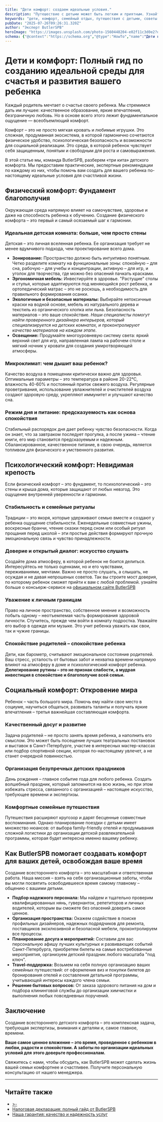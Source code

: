 ```yaml
---
title: "Дети комфорт: создаем идеальные условия."
description: "Путешествие с детьми может быть легким и приятным. Узнайте, как обеспечить максимальный комфорт для вашего ребенка в любой ситуации, от перелета до проживания."
keywords: "дети, комфорт, семейный отдых, путешествия с детьми, советы родителям, ButlerSPB"
pubDate: "2025-07-26T09:26:31.320Z"
author: "Эксперт ButlerSPB"
heroImage: "https://images.unsplash.com/photo-1560448204-e02f11c3d0e2?q=80&w=2070&auto=format&fit=crop"
schema: {"@context":"https://schema.org","@type":"HowTo","name":"Дети комфорт: создаем идеальные условия.","description":"Путешествие с детьми может быть легким и приятным. Узнайте, как обеспечить максимальный комфорт для вашего ребенка в любой ситуации, от перелета до проживания.","image":{"@type":"ImageObject","url":"https://images.unsplash.com/photo-1560448204-e02f11c3d0e2?q=80&w=2070&auto=format&fit=crop"},"aggregateRating":{"@type":"AggregateRating","ratingValue":"4.9","reviewCount":803,"bestRating":"5","worstRating":"1"},"publisher":{"@type":"Organization","name":"Блог ButlerSPB","logo":{"@type":"ImageObject","url":"https://butlerspb-blog.netlify.app/favicon.ico"}},"mainEntityOfPage":{"@type":"WebPage","@id":"https://butlerspb-blog.netlify.app/blog/deti-komfort/"}}
---
```

# Дети и комфорт: Полный гид по созданию идеальной среды для счастья и развития вашего ребенка

Каждый родитель мечтает о счастье своего ребенка. Мы стремимся дать им лучшее: качественное образование, яркие впечатления, безграничную любовь. Но в основе всего этого лежит фундаментальное ощущение — всеобъемлющий комфорт.

Комфорт – это не просто мягкая кровать и любимые игрушки. Это сложная, продуманная экосистема, в которой гармонично сочетаются физическое удобство, психологическая безопасность и возможности для социальной реализации. Это среда, в которой ребенок чувствует себя защищенным, понятым и свободным для роста и самовыражения.

В этой статье мы, команда ButlerSPB, разберем «три кита» детского комфорта. Мы предоставим практические, экспертные рекомендации по каждому из них, чтобы помочь вам создать для вашего ребенка по-настоящему идеальные условия для счастливой жизни.

## Физический комфорт: Фундамент благополучия

Окружающая среда напрямую влияет на самочувствие, здоровье и даже на способность ребенка к обучению. Создание физического комфорта – это первый и самый осязаемый шаг к гармонии.

### Идеальная детская комната: больше, чем просто стены

Детская – это личная вселенная ребенка. Ее организация требует не менее вдумчивого подхода, чем проектирование всего дома.

*   **Зонирование:** Пространство должно быть интуитивно понятным. Четко разделите комнату на функциональные зоны: спокойную – для сна, рабочую – для учебы и концентрации, активную – для игр, и уголок для творчества, где можно без опасений пачкать красками.
*   **Эргономичная мебель:** Инвестируйте в здоровье. "Растущие" столы и стулья, которые адаптируются под меняющийся рост ребенка, и ортопедический матрас – это не роскошь, а необходимость для правильного формирования осанки.
*   **Экологичные и безопасные материалы:** Выбирайте нетоксичные краски на водной основе, мебель из натурального дерева и текстиль из органического хлопка или льна. Безопасность материалов – это ваше спокойствие. *Наши специалисты помогут найти проверенного дизайнера интерьеров, который специализируется на детских комнатах, и проконтролируют качество материалов на каждом этапе.*
*   **Освещение:** Продумайте многоуровневую систему света: яркий верхний свет для игр, направленная лампа на рабочем столе и мягкий ночник у кровати для создания умиротворяющей атмосферы.

### Микроклимат: чем дышит ваш ребенок?

Качество воздуха в помещении критически важно для здоровья. Оптимальные параметры – это температура в районе 20-22°C, влажность 40-60% и постоянный приток свежего воздуха. Регулярные проветривания, использование увлажнителей и очистителей воздуха создают здоровую среду, укрепляют иммунитет и улучшают качество сна.

### Режим дня и питание: предсказуемость как основа спокойствия

Стабильный распорядок дня дает ребенку чувство безопасности. Когда он знает, что за завтраком последует прогулка, а после ужина – чтение книги, его мир становится предсказуемым и надежным. Сбалансированное, качественное питание, в свою очередь, является топливом для физического и умственного развития.

## Психологический комфорт: Невидимая крепость

Если физический комфорт – это фундамент, то психологический – это стены и крыша дома, которые защищают от любых невзгод. Это ощущение внутренней уверенности и гармонии.

### Стабильность и семейные ритуалы

Традиции – это якоря, которые удерживают семью вместе и создают у ребенка ощущение стабильности. Еженедельные совместные ужины, воскресные бранчи, чтение сказки перед сном или особый ритуал прощания перед школой – эти простые действия формируют прочную эмоциональную связь и чувство принадлежности.

### Доверие и открытый диалог: искусство слушать

Создайте дома атмосферу, в которой ребенок не боится делиться. Интересуйтесь не только оценками, но и его чувствами, переживаниями, мечтами. Важно не просто слушать, а слышать, не осуждая и не давая непрошеных советов. Так вы строите мост доверия, по которому ребенок сможет прийти к вам с любой проблемой. узнайте больше о консьерж-сервисе на <a href="https://butlerspb.ru/svyazatsya-s-konserzh-servisom" target="_blank" rel="nofollow">официальном сайте ButlerSPB</a>

### Уважение к личным границам

Право на личное пространство, собственное мнение и возможность побыть одному – неотъемлемая часть формирования здоровой личности. Стучитесь, прежде чем войти в комнату подростка. Уважайте его выбор в одежде или музыке. Это учит ребенка уважать как свои, так и чужие границы.

### Спокойствие родителей – спокойствие ребенка

Дети, как барометр, считывают эмоциональное состояние родителей. Ваш стресс, усталость от бытовых забот и нехватка времени напрямую влияют на атмосферу в доме и психологический комфорт ребенка. **Делегирование рутины – это не признак слабости, а мудрая инвестиция в спокойствие и благополучие всей семьи.**

## Социальный комфорт: Откровение мира

Ребенок – часть большого мира. Помочь ему найти свое место в социуме, научиться общаться, развивать таланты и получать яркие впечатления – третья важнейшая составляющая комфорта.

### Качественный досуг и развитие

Задача родителей – не просто занять время ребенка, а наполнить его смыслом. Это может быть посещение лучших театральных постановок и выставок в Санкт-Петербурге, участие в интересных мастер-классах или подбор спортивной секции, которая по-настоящему увлечет, а не станет очередной повинностью.

### Организация безупречных детских праздников

День рождения – главное событие года для любого ребенка. Создать волшебный праздник, который запомнится на всю жизнь, но при этом избежать стресса, связанного с организацией – настоящее искусство, требующее времени и экспертизы.

### Комфортные семейные путешествия

Путешествия расширяют кругозор и дарят бесценные совместные воспоминания. Однако планирование поездки с детьми имеет множество нюансов: от выбора family-friendly отелей и продумывания сложной логистики до организации детской развлекательной программы, которая будет интересна именно вашему ребенку.

## Как ButlerSPB помогает создавать комфорт для ваших детей, освобождая ваше время

Создание всестороннего комфорта – это масштабная и ответственная работа. Наша миссия – взять на себя организационные заботы, чтобы вы могли посвятить освободившееся время самому главному – общению с вашими детьми.

*   **Подбор надежного персонала:** Мы найдем и тщательно проверим квалифицированных нянь, гувернанток, репетиторов и личных водителей, которым вы сможете без опасений доверить самое ценное.
*   **Организация пространства:** Окажем содействие в поиске профильных дизайнеров, надежных подрядчиков для ремонта, поставщиков эксклюзивной и безопасной мебели, проконтролируем все процессы.
*   **Планирование досуга и мероприятий:** Составим для вас персональную афишу лучших культурных и развивающих событий Санкт-Петербурга, приобретем билеты на самые востребованные мероприятия, организуем детский праздник любого масштаба "под ключ".
*   **Travel-поддержка:** Возьмем на себя полную организацию ваших семейных путешествий: от оформления виз и покупки билетов до бронирования отелей и составления детальной программы, учитывающей интересы каждого члена семьи.
*   **Решение бытовых вопросов:** От заказа здорового питания на дом и подбора клининговой службы до организации химчистки и выполнения любых повседневных поручений.

## Заключение

Создание всестороннего детского комфорта – это комплексная задача, требующая экспертизы, внимания к деталям и, самое главное, времени.

**Ваше самое ценное вложение – это время, проведенное с ребенком в любви, радости и спокойствии. А заботы по организации идеальных условий для этого доверьте профессионалам.**

Свяжитесь с нами, чтобы обсудить, как ButlerSPB может сделать жизнь вашей семьи комфортнее и счастливее. Получите персональную консультацию от нашего менеджера.

---

## Читайте также

*   [>-](/blog/doveritelnoe-upravlenie-nedvizhimostyu-posutochno-v-spb/)
*   [Налоговая декларация: полный гайд от ButlerSPB](/blog/nalogovaya-deklaraciya/)
*   [Наша гарантия: качество и надежность услуг](/blog/nasha-garantiya/)

